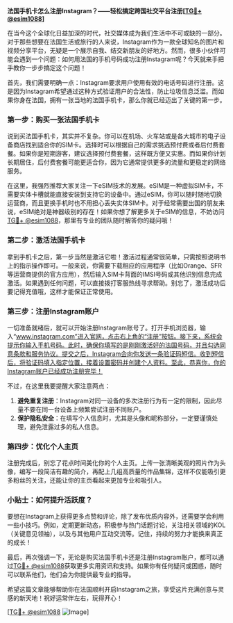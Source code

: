 **法国手机卡怎么注册Instagram？——轻松搞定跨国社交平台注册[[TG💪+ @esim1088](https://t.me/s/esim1088)]**

在当今这个全球化日益加深的时代，社交媒体成为我们生活中不可或缺的一部分。对于那些想要在法国生活或旅行的人来说，Instagram作为一款全球知名的图片和视频分享平台，无疑是一个展示自我、结交新朋友的好地方。然而，很多小伙伴可能会遇到一个问题：如何用法国的手机号码成功注册Instagram呢？今天就来手把手教你一步步搞定这个问题！

首先，我们需要明确一点：Instagram要求用户使用有效的电话号码进行注册。这是因为Instagram希望通过这种方式验证用户的合法性，防止垃圾信息泛滥。而如果你身在法国，拥有一张当地的法国手机卡，那么你就已经迈出了关键的第一步。

### 第一步：购买一张法国手机卡

说到买法国手机卡，其实并不复杂。你可以在机场、火车站或是各大城市的电子设备商店找到适合你的SIM卡。选择时可以根据自己的需求挑选预付费或者后付费套餐。如果你是短期游客，建议选择预付费套餐，这样既方便又实惠。而如果你计划长期居住，后付费套餐可能更适合你，因为它通常提供更多的流量和更稳定的网络服务。

在这里，我强烈推荐大家关注一下eSIM技术的发展。eSIM是一种虚拟SIM卡，不需要实体卡槽就能直接安装到支持它的设备中。通过eSIM，你可以随时随地切换运营商，而且更换手机时也不用担心丢失实体SIM卡。对于经常需要出国的朋友来说，eSIM绝对是神器级别的存在！如果你想了解更多关于eSIM的信息，不妨访问[TG💪+ @esim1088](https://t.me/s/esim1088)，那里有专业的团队随时解答你的疑问哦！

### 第二步：激活法国手机卡

拿到手机卡之后，第一步当然是激活它啦！激活过程通常很简单，只需按照说明书上的指示操作即可。一般来说，你需要下载相应的应用程序（比如Orange、SFR等运营商提供的官方应用），然后输入SIM卡背面的IMSI号码或其他识别信息完成激活。如果遇到任何问题，可以直接拨打客服热线寻求帮助。别忘了，激活成功后要记得充值哦，这样才能保证正常使用。

### 第三步：注册Instagram账户

一切准备就绪后，就可以开始注册Instagram账号了。打开手机浏览器，输入“www.instagram.com”进入官网，点击右上角的“注册”按钮。接下来，系统会提示你输入手机号码。此时，确保你填写的是刚刚激活好的法国号码，并且勾选同意条款和服务协议。提交之后，Instagram会向你发送一条验证码短信。收到短信后，将验证码填入指定位置，接着设置密码并创建个人资料。至此，恭喜你，你的Instagram账户已经成功注册完毕！

不过，在这里我要提醒大家注意两点：

1. **避免重复注册**：Instagram对同一设备的多次注册行为有一定的限制，因此尽量不要在同一台设备上频繁尝试注册不同账户。
2. **保护隐私安全**：在填写个人信息时，尤其是头像和昵称部分，一定要谨慎处理，避免泄露过多的私人信息。

### 第四步：优化个人主页

注册完成后，别忘了花点时间美化你的个人主页。上传一张清晰美观的照片作为头像，编写一段简洁有趣的简介，再配上几组高质量的作品集锦，这样不仅能吸引更多粉丝的关注，还能让你的主页看起来更加专业和吸引人。

### 小贴士：如何提升活跃度？

要想在Instagram上获得更多点赞和评论，除了发布优质内容外，还需要学会利用一些小技巧。例如，定期更新动态，积极参与热门话题讨论，关注相关领域的KOL（关键意见领袖），以及与其他用户互动交流等。记住，持续的努力才能换来真正的成长！

最后，再次强调一下，无论是购买法国手机卡还是注册Instagram账户，都可以通过[TG💪+ @esim1088](https://t.me/s/esim1088)获取更多实用资讯和支持。如果你有任何疑问或困惑，随时可以联系他们，他们会为你提供最专业的指导。

希望这篇文章能够帮助你在法国顺利开启Instagram之旅，享受这片充满创意与灵感的新天地！祝好运常伴左右，玩得开心！

[[TG💪+ @esim1088](https://t.me/s/esim1088) ![Image](https://i.postimg.cc/4NQfJmqS/Snipaste-2025-05-13-00-14-12.png)]